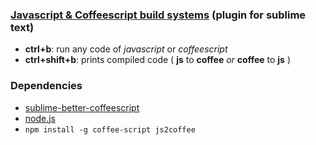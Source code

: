 ### [Javascript & Coffeescript build systems](https://sublime.wbond.net/packages/JavaScript%20%26%20Coffeescript%20Build%20Systems) (plugin for sublime text)

- **ctrl+b**: run any code of _javascript_ or _coffeescript_
- **ctrl+shift+b**: prints compiled code ( **js** to **coffee** _or_ **coffee** to **js** )

### Dependencies

- [sublime-better-coffeescript](https://github.com/aponxi/sublime-better-coffeescript)
- [node.js](http://nodejs.org/download/)
- `npm install -g coffee-script js2coffee`

